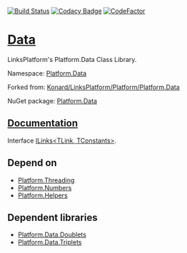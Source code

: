 [![Build Status](https://travis-ci.com/linksplatform/Data.svg?branch=master)](https://travis-ci.com/linksplatform/Data)
[![Codacy Badge](https://api.codacy.com/project/badge/Grade/8f1d10e057be45fd8e7c47cf39f2fc89)](https://app.codacy.com/app/drakonard/Data?utm_source=github.com&utm_medium=referral&utm_content=linksplatform/Data&utm_campaign=Badge_Grade_Dashboard)
[![CodeFactor](https://www.codefactor.io/repository/github/linksplatform/data/badge)](https://www.codefactor.io/repository/github/linksplatform/data)

# [Data](https://github.com/linksplatform/Data)

LinksPlatform's Platform.Data Class Library.

Namespace: [Platform.Data](https://linksplatform.github.io/Data/api/Platform.Data.html)

Forked from: [Konard/LinksPlatform/Platform/Platform.Data](https://github.com/Konard/LinksPlatform/tree/4d902dd3f4267284a494c35e1ae1887d5a309bef/Platform/Platform.Data)

NuGet package: [Platform.Data](https://www.nuget.org/packages/Platform.Data)

## [Documentation](https://linksplatform.github.io/Data.Doublets/)

Interface [ILinks\<TLink, TConstants\>](https://linksplatform.github.io/Data/api/Platform.Data.ILinks-2.html).

## Depend on

* [Platform.Threading](https://github.com/linksplatform/Threading)
* [Platform.Numbers](https://github.com/linksplatform/Numbers)
* [Platform.Helpers](https://github.com/linksplatform/Helpers)

## Dependent libraries

* [Platform.Data.Doublets](https://github.com/linksplatform/Data.Doublets)
* [Platform.Data.Triplets](https://github.com/linksplatform/Data.Triplets)